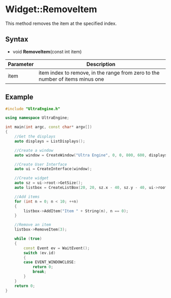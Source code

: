 # Widget::RemoveItem

This method removes the item at the specified index.

## Syntax

- void **RemoveItem**(const int item)

| Parameter | Description |
|---|---|
| item | item index to remove, in the range from zero to the number of items minus one |

## Example

```c++
#include "UltraEngine.h"

using namespace UltraEngine;

int main(int argc, const char* argv[])
{
    //Get the displays
    auto displays = ListDisplays();

    //Create a window
    auto window = CreateWindow("Ultra Engine", 0, 0, 800, 600, displays[0]);

    //Create User Interface
    auto ui = CreateInterface(window);

    //Create widget
    auto sz = ui->root->GetSize();
    auto listbox = CreateListBox(20, 20, sz.x - 40, sz.y - 40, ui->root);

    //Add items
    for (int n = 0; n < 10; ++n)
    {
        listbox->AddItem("Item " + String(n), n == 0);
    }

    //Remove an item
    listbox->RemoveItem(3);

    while (true)
    {
        const Event ev = WaitEvent();
        switch (ev.id)
        {
        case EVENT_WINDOWCLOSE:
            return 0;
            break;
        }
    }
    return 0;
}
```

